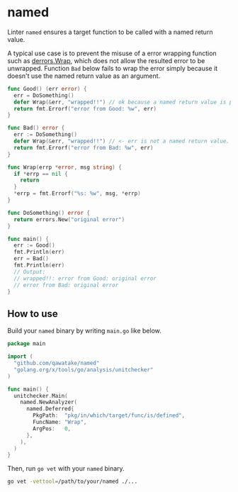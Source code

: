 # named

Linter `named` ensures a target function to be called with a named return value.

A typical use case is to prevent the misuse of a error wrapping function such as [derrors.Wrap](https://github.com/golang/pkgsite/blob/5f0513d53cff8382238b5f8c78e8317d2b4ad06d/internal/derrors/derrors.go#L240), which does not allow the resulted error to be unwrapped.
Function `Bad` below fails to wrap the error simply because it doesn't use the named return value as an argument.

```go
func Good() (err error) {
  err = DoSomething()
  defer Wrap(&err, "wrapped!!") // ok because a named return value is passed.
  return fmt.Errorf("error from Good: %w", err)
}

func Bad() error {
  err := DoSomething()
  defer Wrap(&err, "wrapped!!") // <- err is not a named return value.
  return fmt.Errorf("error from Bad: %w", err)
}

func Wrap(errp *error, msg string) {
  if *errp == nil {
    return
  }
  *errp = fmt.Errorf("%s: %w", msg, *errp)
}

func DoSomething() error {
  return errors.New("original error")
}

func main() {
  err := Good()
  fmt.Println(err)
  err = Bad()
  fmt.Println(err)
  // Output:
  // wrapped!!: error from Good: original error
  // error from Bad: original error
}
```

## How to use

Build your `named` binary by writing `main.go` like below.

```go
package main

import (
  "github.com/qawatake/named"
  "golang.org/x/tools/go/analysis/unitchecker"
)

func main() {
  unitchecker.Main(
    named.NewAnalyzer(
      named.Deferred{
        PkgPath:  "pkg/in/which/target/func/is/defined",
        FuncName: "Wrap",
        ArgPos:   0,
      },
    ),
  )
}
```

Then, run `go vet` with your `named` binary.

```sh
go vet -vettool=/path/to/your/named ./...
```
